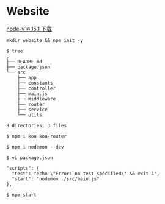# Website

[node-v14.15.1 下载](https://nodejs.org/dist/v14.15.1/node-v14.15.1.pkg)

```shell
mkdir website && npm init -y
```

```shell
$ tree
.
├── README.md
├── package.json
└── src
    ├── app
    ├── constants
    ├── controller
    ├── main.js
    ├── middleware
    ├── router
    ├── service
    └── utils

8 directories, 3 files
```

```shell
$ npm i koa koa-router
```

```shell
$ npm i nodemon --dev
```

```shell
$ vi package.json

"scripts": {
  "test": "echo \"Error: no test specified\" && exit 1",
  "start": "nodemon ./src/main.js"
},
```

```shell
$ npm start
```
